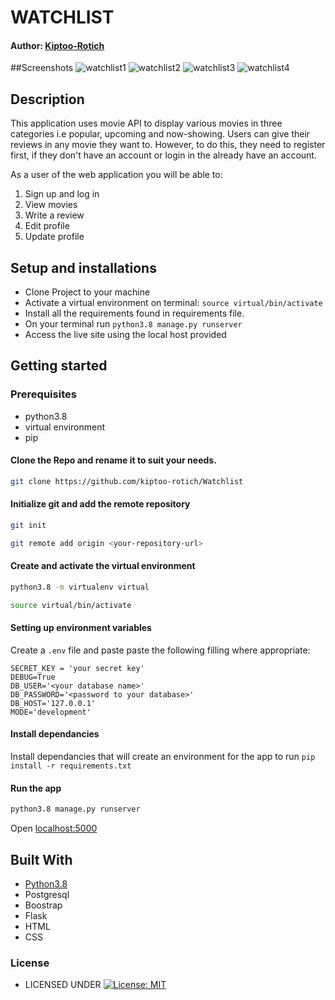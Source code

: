 #  WATCHLIST

#### Author: [Kiptoo-Rotich](https://github.com/Kiptoo-Rotich)

##Screenshots
![watchlist1](https://user-images.githubusercontent.com/48821300/123549644-8acf0a00-d772-11eb-8987-940c8e13a0a0.png)
![watchlist2](https://user-images.githubusercontent.com/48821300/123549680-a63a1500-d772-11eb-9fb1-44cb1637b4d9.png)
![watchlist3](https://user-images.githubusercontent.com/48821300/123549686-afc37d00-d772-11eb-90ab-37ccdf2e1ddc.png)
![watchlist4](https://user-images.githubusercontent.com/48821300/123549701-bb16a880-d772-11eb-82e7-7c9b08e14ef4.png)


## Description
This application uses movie API to display various movies in three categories i.e popular, upcoming and now-showing. Users can give their reviews in any movie they want to. However, to do this, they need to register first, if they don't have an account or login in the already have an account.

As a user of the web application you will be able to:

1. Sign up and log in
2. View movies
3. Write a review
4. Edit profile
5. Update profile

## Setup and installations
* Clone Project to your machine
* Activate a virtual environment on terminal: `source virtual/bin/activate`
* Install all the requirements found in requirements file.
* On your terminal run `python3.8 manage.py runserver`
* Access the live site using the local host provided



## Getting started

### Prerequisites
* python3.8
* virtual environment
* pip

#### Clone the Repo and rename it to suit your needs.
```bash
git clone https://github.com/kiptoo-rotich/Watchlist
```
#### Initialize git and add the remote repository
```bash
git init
```
```bash
git remote add origin <your-repository-url>
```

#### Create and activate the virtual environment
```bash
python3.8 -m virtualenv virtual
```

```bash
source virtual/bin/activate
```

#### Setting up environment variables
Create a `.env` file and paste paste the following filling where appropriate:
```
SECRET_KEY = 'your secret key'
DEBUG=True
DB_USER='<your database name>'
DB_PASSWORD='<password to your database>'
DB_HOST='127.0.0.1'
MODE='development'
```

#### Install dependancies
Install dependancies that will create an environment for the app to run
`pip install -r requirements.txt`

#### Run the app
```bash
python3.8 manage.py runserver
```
Open [localhost:5000](http://127.0.0.1:5000/)



   
## Built With

* [Python3.8](https://docs.python.org/3/)
* Postgresql 
* Boostrap
* Flask
* HTML
* CSS


### License

* LICENSED UNDER  [![License: MIT](https://img.shields.io/badge/License-MIT-yellow.svg)](license)
